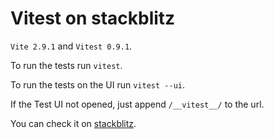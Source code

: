 # Vitest on stackblitz

`Vite 2.9.1` and `Vitest 0.9.1`.

To run the tests run `vitest`.

To run the tests on the UI run `vitest --ui`.

If the Test UI not opened, just append `/__vitest__/` to the url.

You can check it on [stackblitz](https://stackblitz.com/fork/github/userquin/vitejs-vite-latest?initialPath=__vitest__).
